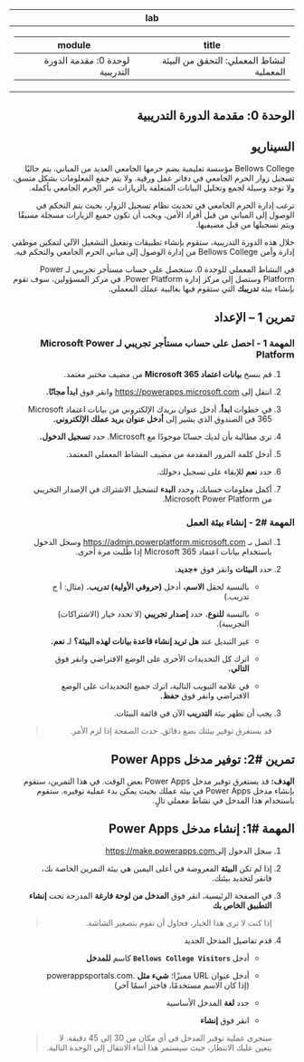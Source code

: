 ﻿<div id="readme" class="Box-body readme blob js-code-block-container p-5 p-xl-6 gist-border-0" dir="rtl">
    <article class="markdown-body entry-content container-lg" itemprop="text"><table>
  <thead>
  <tr>
  <th>lab</th>
  </tr>
  </thead>
  <tbody>
  <tr>
  <td><div><table>
  <thead>
  <tr>
  <th>title</th>
  <th>module</th>
  </tr>
  </thead>
  <tbody>
  <tr>
  <td><div>لنشاط المعملي: التحقق من البيئة المعملية</div></td>
  <td><div>لوحدة 0: مقدمة الدورة التدريبية</div></td>
  </tr>
  </tbody>
</table>
</div></td>
  </tr>
  </tbody>
</table>

الوحدة 0: مقدمة الدورة التدريبية
=================================

السيناريو
--------

Bellows College مؤسسة تعليمية يضم حرمها الجامعي العديد من المباني. يتم حاليًا تسجيل زوار الحرم الجامعي في دفاتر عمل ورقية. ولا يتم جمع المعلومات بشكل متسق، ولا توجد وسيلة لجمع وتحليل البيانات المتعلقة بالزيارات عبر الحرم الجامعي بأكمله.

ترغب إدارة الحرم الجامعي في تحديث نظام تسجيل الزوار، بحيث يتم التحكم في الوصول إلى المباني من قبل أفراد الأمن، ويجب أن تكون جميع الزيارات مسجلة مسبقًا ويتم تسجيلها من قبل مضيفيها.

خلال هذه الدورة التدريبية، ستقوم بإنشاء تطبيقات وتفعيل التشغيل الآلي لتمكين موظفي إدارة وأمن Bellows College من إدارة الوصول إلى مباني الحرم الجامعي والتحكم فيه.

في النشاط المعملي للوحدة 0، ستحصل على حساب مستأجر تجريبي لـ Power Platform وستصل إلى مركز إدارة Power Platform. في مركز المسؤولين، سوف تقوم بإنشاء بيئة **تدريبك** التي ستقوم فيها بغالبية عملك المعملي.

## تمرين 1 – الإعداد

### المهمة 1 - احصل على حساب مستأجر تجريبي لـ Microsoft Power Platform

1. قم بنسخ **بيانات اعتماد Microsoft 365** من مضيف مختبر معتمد.

2. انتقل إلى <https://powerapps.microsoft.com> وانقر فوق **ابدأ مجانًا.**

3. في خطوات **ابدأ**، أدخل عنوان بريدك الإلكتروني من بيانات اعتماد Microsoft 365 في الصندوق الذي يشير إلى **أدخل عنوان بريد عملك الإلكتروني.**

4. ترى مطالبة بأن لديك حسابًا موجودًا مع Microsoft. حدد **تسجيل الدخول.**

5. أدخل كلمة المرور المقدمة من مضيف النشاط المعملي المعتمد. 

6. حدد **نعم** للإبقاء على تسجيل دخولك.

7. أكمل معلومات حسابك، وحدد **البدء** لتسجيل الاشتراك في الإصدار التجريبي من Microsoft Power Platform.  

### المهمة \#2 - إنشاء بيئة العمل

1. اتصل بـ <https://admin.powerplatform.microsoft.com> وسجل الدخول باستخدام بيانات اعتماد Microsoft 365 إذا طُلبت مرة أخرى.

2. حدد **البيئات** وانقر فوق **+جديد.**

    - بالنسبة لحقل **الاسم،** أدخل **(حروفي الأولية) تدريب.** (مثال: أ ج تدريب.)
    
    - بالنسبة **للنوع**، حدد **إصدار تجريبي** (لا تحدد خيار (الاشتراكات) التجريبية).
    
    - غير التبديل عند **هل تريد إنشاء قاعدة بيانات لهذه البيئة؟** لـ **نعم.**
    
    - اترك كل التحديدات الأخرى على الوضع الافتراضي وانقر فوق **التالي.**
    
    - في علامة التبويب التالية، اترك جميع التحديدات على الوضع الافتراضي وانقر فوق **حفظ.**

3. يجب أن تظهر بيئة **التدريب** الآن في قائمة البيئات. 

    > قد يستغرق توفير بيئتك بضع دقائق. حدث الصفحة إذا لزم الأمر.

# تمرين \#2: توفير مدخل Power Apps

**الهدف:** قد يستغرق توفير مدخل Power Apps بعض الوقت. في هذا التمرين، ستقوم بإنشاء مدخل Power Apps في بيئة عملك بحيث يمكن بدء عملية توفيره. ستقوم باستخدام هذا المدخل في نشاط معملي تالٍ.

## المهمة \#1: إنشاء مدخل Power Apps

1.  سجل الدخول إلى<https://make.powerapps.com>

2.  إذا لم تكن **البيئة** المعروضة في أعلى اليمين هي بيئة التمرين الخاصة بك، فانقر لتحديد بيئتك.

3.  في الصفحة الرئيسية، انقر فوق **المدخل من لوحة فارغة** المدرجة تحت **إنشاء التطبيق الخاص بك**

    > إذا كنت لا ترى هذا الخيار، فحاول أن تقوم بتصغير الشاشة.

4.  قدم تفاصيل المدخل الجديد

    -   أدخل **```Bellows College Visitors```** كاسم **للمدخل**

    -   أدخل عنوان URL مميزًا؛ **شيء مثل** .powerappsportals.com (إذا كان الاسم مستخدمًا، فاختر اسمًا آخر)

    -   حدد **لغة** المدخل الأساسية

    -   انقر فوق **إنشاء**

    > ستجرى عملية توفير المدخل في أي مكان من 30 إلى 45 دقيقة. لا يتعين عليك الانتظار، حيث سيستمر هذا أثناء الانتقال إلى الوحدة التالية.
